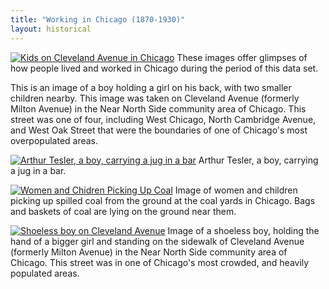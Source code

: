 ```yaml
---
title: "Working in Chicago (1870-1930)"
layout: historical
---
```


[![Kids on Cleveland Avenue in Chicago](/img/historical/movements/working/kids.jpg)](/historical/timeline/1914/91)
These images offer glimpses of how people lived and worked in Chicago during the period of this data set.

This is an image of a boy holding a girl on his back, with two smaller children nearby. This image was taken on Cleveland Avenue (formerly Milton Avenue) in the Near North Side community area of Chicago. This street was one of four, including West Chicago, North Cambridge Avenue, and West Oak Street that were the boundaries of one of Chicago's most overpopulated areas.

[![Arthur Tesler, a boy, carrying a jug in a bar](/img/historical/movements/working/tesler.jpg)](/historical/timeline/1910/30)
Arthur Tesler, a boy, carrying a jug in a bar.

[![Women and Chidren Picking Up Coal](/img/historical/movements/working/coal.jpg)](/historical/timeline/1902/52)
Image of women and children picking up spilled coal from the ground at the coal yards in Chicago. Bags and baskets of coal are lying on the ground near them.

[![Shoeless boy on Cleveland Avenue](/img/historical/movements/working/kids_2.jpg)](/historical/timeline/1914/92)
Image of a shoeless boy, holding the hand of a bigger girl and standing on the sidewalk of Cleveland Avenue (formerly Milton Avenue) in the Near North Side community area of Chicago. This street was in one of Chicago's most crowded, and heavily populated areas.
